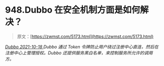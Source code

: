 <!--yml
category: 未分类
date: 0001-01-01 00:00:00
-->

# 948.Dubbo 在安全机制方面是如何解决？

> 原文：[https://zwmst.com/5173.html](https://zwmst.com/5173.html)

   [ *Dubbo* ](https://zwmst.com/dubbo)*[ <time datetime="2021-10-19T01:23:40+08:00"> 2021-10-18 </time> ](https://zwmst.com/5173.html)  Dubbo 通过 Token 令牌防止用户绕过注册中心直连，然后在注册中心上管理授权。Dubbo 还提供服务黑白名单，来控制服务所允许的调用方。*